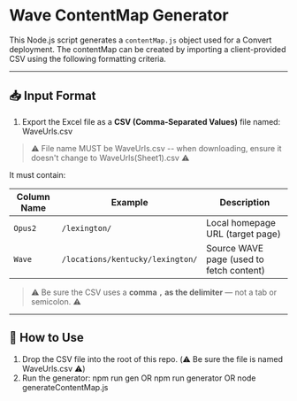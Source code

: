 # Wave ContentMap Generator

This Node.js script generates a `contentMap.js` object used for a Convert deployment. The contentMap can be created by importing a client-provided CSV using the following formatting criteria.

---

## 📥 Input Format
1. Export the Excel file as a **CSV (Comma-Separated Values)** file named: WaveUrls.csv
>⚠️ File name MUST be WaveUrls.csv -- when downloading, ensure it doesn't change to WaveUrls(Sheet1).csv ⚠️

It must contain:

| Column Name | Example                            | Description                              |
|-------------|------------------------------------|------------------------------------------|
| `Opus2`     | `/lexington/`                      | Local homepage URL (target page)         |
| `Wave`      | `/locations/kentucky/lexington/`   | Source WAVE page (used to fetch content) |

> ⚠️ Be sure the CSV uses a **comma `,` as the delimiter** — not a tab or semicolon. ⚠️

---

## 🚀 How to Use
1. Drop the CSV file into the root of this repo. (⚠️ Be sure the file is named WaveUrls.csv ⚠️)
2. Run the generator:
npm run gen
OR npm run generator
OR node generateContentMap.js
